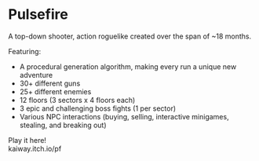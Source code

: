 # Pulsefire
A top-down shooter, action roguelike created over the span of ~18 months.

Featuring:
- A procedural generation algorithm, making every run a unique new adventure
- 30+ different guns
- 25+ different enemies
- 12 floors (3 sectors x 4 floors each)
- 3 epic and challenging boss fights (1 per sector)
- Various NPC interactions (buying, selling, interactive minigames, stealing, and breaking out)

Play it here!\
kaiway.itch.io/pf
